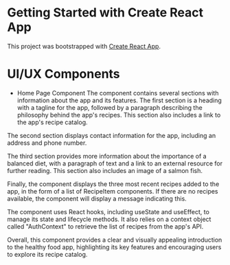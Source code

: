# Getting Started with Create React App

This project was bootstrapped with [Create React App](https://github.com/facebook/create-react-app).

# UI/UX Components
- Home Page Component
The component contains several sections with information about the app and its features. The first section is a heading with a tagline for the app, followed by a paragraph describing the philosophy behind the app's recipes. This section also includes a link to the app's recipe catalog.

The second section displays contact information for the app, including an address and phone number.

The third section provides more information about the importance of a balanced diet, with a paragraph of text and a link to an external resource for further reading. This section also includes an image of a salmon fish.

Finally, the component displays the three most recent recipes added to the app, in the form of a list of RecipeItem components. If there are no recipes available, the component will display a message indicating this.

The component uses React hooks, including useState and useEffect, to manage its state and lifecycle methods. It also relies on a context object called "AuthContext" to retrieve the list of recipes from the app's API.

Overall, this component provides a clear and visually appealing introduction to the healthy food app, highlighting its key features and encouraging users to explore its recipe catalog.